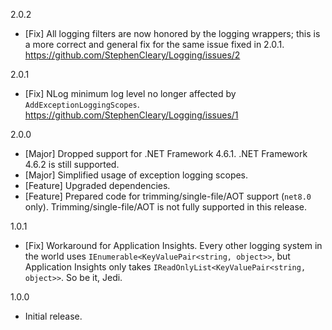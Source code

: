 2.0.2

- [Fix] All logging filters are now honored by the logging wrappers; this is a more correct and general fix for the same issue fixed in 2.0.1. https://github.com/StephenCleary/Logging/issues/2

2.0.1

- [Fix] NLog minimum log level no longer affected by `AddExceptionLoggingScopes`. https://github.com/StephenCleary/Logging/issues/1

2.0.0

- [Major] Dropped support for .NET Framework 4.6.1. .NET Framework 4.6.2 is still supported.
- [Major] Simplified usage of exception logging scopes.
- [Feature] Upgraded dependencies.
- [Feature] Prepared code for trimming/single-file/AOT support (`net8.0` only). Trimming/single-file/AOT is not fully supported in this release.

1.0.1

- [Fix] Workaround for Application Insights. Every other logging system in the world uses `IEnumerable<KeyValuePair<string, object>>`, but Application Insights only takes `IReadOnlyList<KeyValuePair<string, object>>`. So be it, Jedi.

1.0.0

- Initial release.